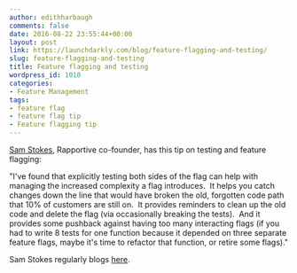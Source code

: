 ```yaml
---
author: edithharbaugh
comments: false
date: 2016-08-22 23:55:44+00:00
layout: post
link: https://launchdarkly.com/blog/feature-flagging-and-testing/
slug: feature-flagging-and-testing
title: Feature flagging and testing
wordpress_id: 1010
categories:
- Feature Management
tags:
- feature flag
- feature flag tip
- Feature flagging tip
---
```


[Sam Stokes](https://twitter.com/samstokes), Rapportive co-founder, has this tip on testing and feature flagging:

"I've found that explicitly testing both sides of the flag can help with managing the increased complexity a flag introduces.  It helps you catch changes down the line that would have broken the old, forgotten code path that 10% of customers are still on.  It provides reminders to clean up the old code and delete the flag (via occasionally breaking the tests).  And it provides some pushback against having too many interacting flags (if you had to write 8 tests for one function because it depended on three separate feature flags, maybe it's time to refactor that function, or retire some flags)."

Sam Stokes regularly blogs [here](http://blog.samstokes.co.uk).
